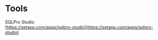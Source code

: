# Tools

SQLPro Studio  
[https://setapp.com/apps/sqlpro-studio](https://setapp.com/apps/sqlpro-studio)



